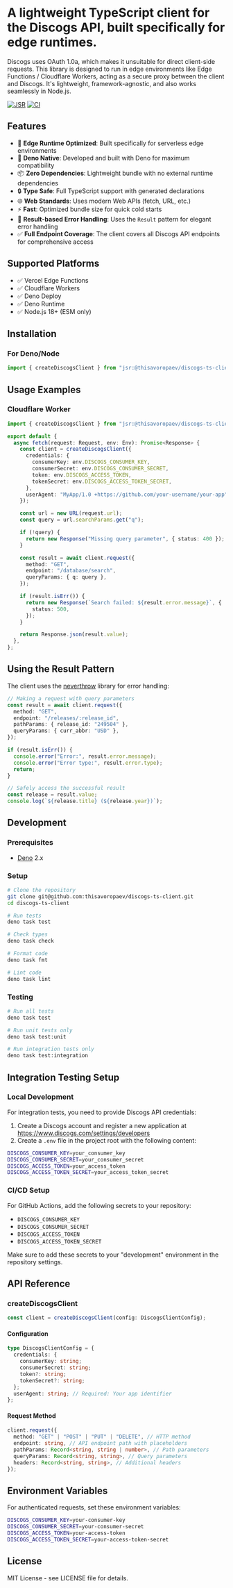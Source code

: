 # A lightweight TypeScript client for the Discogs API, built specifically for edge runtimes.

Discogs uses OAuth 1.0a, which makes it unsuitable for direct client-side
requests. This library is designed to run in edge environments like Edge
Functions / Cloudflare Workers, acting as a secure proxy between the client and
Discogs. It's lightweight, framework-agnostic, and also works seamlessly in
Node.js.

[test-badge]: https://github.com/thisavoropaev/discogs-ts-client/actions/workflows/test.yml/badge.svg
[test-url]: https://github.com/thisavoropaev/discogs-ts-client/actions/workflows/test.yml
[jsr-badge]: https://jsr.io/badges/@thisavoropaev/discogs-ts-client
[jsr-url]: https://jsr.io/@thisavoropaev/discogs-ts-client

[![JSR][jsr-badge]][jsr-url] [![CI][test-badge]][test-url]

## Features

- 🚀 **Edge Runtime Optimized**: Built specifically for serverless edge
  environments
- 🦕 **Deno Native**: Developed and built with Deno for maximum compatibility
- 📦 **Zero Dependencies**: Lightweight bundle with no external runtime
  dependencies
- 🔒 **Type Safe**: Full TypeScript support with generated declarations
- 🌐 **Web Standards**: Uses modern Web APIs (fetch, URL, etc.)
- ⚡ **Fast**: Optimized bundle size for quick cold starts
- 🔄 **Result-based Error Handling**: Uses the `Result` pattern for elegant
  error handling
- ✅ **Full Endpoint Coverage**: The client covers all Discogs API endpoints for
  comprehensive access

## Supported Platforms

- ✅ Vercel Edge Functions
- ✅ Cloudflare Workers
- ✅ Deno Deploy
- ✅ Deno Runtime
- ✅ Node.js 18+ (ESM only)

## Installation

### For Deno/Node

```typescript
import { createDiscogsClient } from "jsr:@thisavoropaev/discogs-ts-client";
```

## Usage Examples

### Cloudflare Worker

```typescript
import { createDiscogsClient } from "jsr:@thisavoropaev/discogs-ts-client";

export default {
  async fetch(request: Request, env: Env): Promise<Response> {
    const client = createDiscogsClient({
      credentials: {
        consumerKey: env.DISCOGS_CONSUMER_KEY,
        consumerSecret: env.DISCOGS_CONSUMER_SECRET,
        token: env.DISCOGS_ACCESS_TOKEN,
        tokenSecret: env.DISCOGS_ACCESS_TOKEN_SECRET,
      },
      userAgent: "MyApp/1.0 +https://github.com/your-username/your-app",
    });

    const url = new URL(request.url);
    const query = url.searchParams.get("q");

    if (!query) {
      return new Response("Missing query parameter", { status: 400 });
    }

    const result = await client.request({
      method: "GET",
      endpoint: "/database/search",
      queryParams: { q: query },
    });

    if (result.isErr()) {
      return new Response(`Search failed: ${result.error.message}`, {
        status: 500,
      });
    }

    return Response.json(result.value);
  },
};
```

## Using the Result Pattern

The client uses the [neverthrow](https://github.com/supermacro/neverthrow)
library for error handling:

```typescript
// Making a request with query parameters
const result = await client.request({
  method: "GET",
  endpoint: "/releases/:release_id",
  pathParams: { release_id: "249504" },
  queryParams: { curr_abbr: "USD" },
});

if (result.isErr()) {
  console.error("Error:", result.error.message);
  console.error("Error type:", result.error.type);
  return;
}

// Safely access the successful result
const release = result.value;
console.log(`${release.title} (${release.year})`);
```

## Development

### Prerequisites

- [Deno](https://deno.land/) 2.x

### Setup

```bash
# Clone the repository
git clone git@github.com:thisavoropaev/discogs-ts-client.git
cd discogs-ts-client

# Run tests
deno task test

# Check types
deno task check

# Format code
deno task fmt

# Lint code
deno task lint
```

### Testing

```bash
# Run all tests
deno task test

# Run unit tests only
deno task test:unit

# Run integration tests only
deno task test:integration
```

## Integration Testing Setup

### Local Development

For integration tests, you need to provide Discogs API credentials:

1. Create a Discogs account and register a new application at
   https://www.discogs.com/settings/developers
2. Create a `.env` file in the project root with the following content:

```bash
DISCOGS_CONSUMER_KEY=your_consumer_key
DISCOGS_CONSUMER_SECRET=your_consumer_secret
DISCOGS_ACCESS_TOKEN=your_access_token
DISCOGS_ACCESS_TOKEN_SECRET=your_access_token_secret
```

### CI/CD Setup

For GitHub Actions, add the following secrets to your repository:

- `DISCOGS_CONSUMER_KEY`
- `DISCOGS_CONSUMER_SECRET`
- `DISCOGS_ACCESS_TOKEN`
- `DISCOGS_ACCESS_TOKEN_SECRET`

Make sure to add these secrets to your "development" environment in the
repository settings.

## API Reference

### createDiscogsClient

```typescript
const client = createDiscogsClient(config: DiscogsClientConfig);
```

#### Configuration

```typescript
type DiscogsClientConfig = {
  credentials: {
    consumerKey: string;
    consumerSecret: string;
    token?: string;
    tokenSecret?: string;
  };
  userAgent: string; // Required: Your app identifier
};
```

#### Request Method

```typescript
client.request({
  method: "GET" | "POST" | "PUT" | "DELETE", // HTTP method
  endpoint: string, // API endpoint path with placeholders
  pathParams: Record<string, string | number>, // Path parameters
  queryParams: Record<string, string>, // Query parameters
  headers: Record<string, string>, // Additional headers
});
```

## Environment Variables

For authenticated requests, set these environment variables:

```bash
DISCOGS_CONSUMER_KEY=your-consumer-key
DISCOGS_CONSUMER_SECRET=your-consumer-secret
DISCOGS_ACCESS_TOKEN=your-access-token
DISCOGS_ACCESS_TOKEN_SECRET=your-access-token-secret
```

## License

MIT License - see LICENSE file for details.

